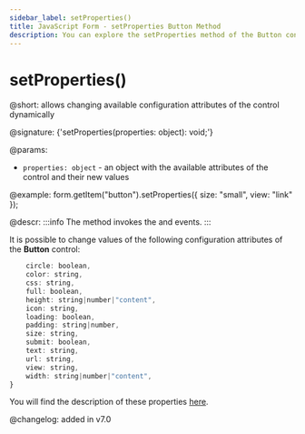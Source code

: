 ```yaml
---
sidebar_label: setProperties()
title: JavaScript Form - setProperties Button Method 
description: You can explore the setProperties method of the Button control of Form in the documentation of the DHTMLX JavaScript UI library. Browse developer guides and API reference, try out code examples and live demos, and download a free 30-day evaluation version of DHTMLX Suite.
---
```


# setProperties()

@short: allows changing available configuration attributes of the control dynamically

@signature: {'setProperties(properties: object): void;'}

@params:
- `properties: object` - an object with the available attributes of the control and their new values

@example:
form.getItem("button").setProperties({
    size: "small", 
    view: "link"
});
 
@descr:
:::info
The method invokes the [](form/api/button/button_afterchangeproperties_event.md) and [](form/api/button/button_beforechangeproperties_event.md) events.
:::

It is possible to change values of the following configuration attributes of the **Button** control:

```javascript
	circle: boolean,
	color: string,
	css: string,
	full: boolean,
	height: string|number|"content",
	icon: string,
	loading: boolean,
	padding: string|number,
	size: string,
	submit: boolean,
	text: string,
	url: string,
	view: string,
	width: string|number|"content",
}
```

You will find the description of these properties [here](form/api/button/api_button_properties.md).

@changelog: added in v7.0
